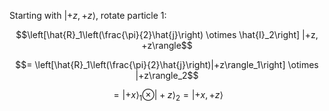 Starting with $|+z, +z\rangle$, rotate particle 1:

$$\left[\hat{R}_1\left(\frac{\pi}{2}\hat{j}\right) \otimes \hat{I}_2\right] |+z, +z\rangle$$

$$= \left[\hat{R}_1\left(\frac{\pi}{2}\hat{j}\right)|+z\rangle_1\right] \otimes |+z\rangle_2$$

$$= |+x\rangle_1 \otimes |+z\rangle_2 = |+x, +z\rangle$$